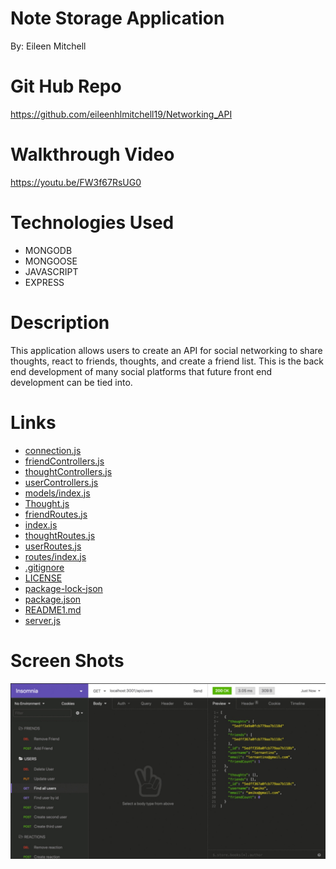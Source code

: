 # Note Storage Application

By: Eileen Mitchell

# Git Hub Repo
https://github.com/eileenhlmitchell19/Networking_API

# Walkthrough Video
https://youtu.be/FW3f67RsUG0

# Technologies Used
- MONGODB
- MONGOOSE
- JAVASCRIPT
- EXPRESS

# Description
This application allows users to create an API for social networking to share thoughts, react to friends, thoughts, and create a friend list. This is the back end development of many social platforms that future front end development can be tied into. 

# Links
- [connection.js](./Develop/config/connection.js)
- [friendControllers.js](./Develop/controllers/friendControllers.js)
- [thoughtControllers.js](./Develop/controllers/thoughtControllers.js)
- [userControllers.js](./Develop/controllers/userControllers.js)
- [models/index.js](./Develop/models/index.js)
- [Thought.js](./Develop/models/Thought.js)
- [friendRoutes.js](./Develop/routes/api/friendRoutes.js)
- [index.js](./Develop/routes/api/index.js)
- [thoughtRoutes.js](./Develop/routes/api/thoughtRoutes.js)
- [userRoutes.js](./Develop/routes/api/userRoutes.js)
- [routes/index.js](./Develop/routes/index.js)
- [.gitignore](./Develop/.gitignore)
- [LICENSE](./Develop/LICENSE)
- [package-lock-json](./Develop/package-lock-json)
- [package.json](./Develop/package.json)
- [README1.md](./Develop/README1.md)
- [server.js](./Develop/server.js)

# Screen Shots
![Project connection](./Assets/18-HW-ex.jpg)



